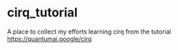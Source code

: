# cirq_tutorial
A place to collect my efforts learning cirq from the tutorial https://quantumai.google/cirq

